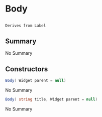 # Body

## 
```c#
Derives from Label
```

## Summary

No Summary
## Constructors

```c#
Body( Widget parent = null) 
```
No Summary
```c#
Body( string title, Widget parent = null) 
```
No Summary
